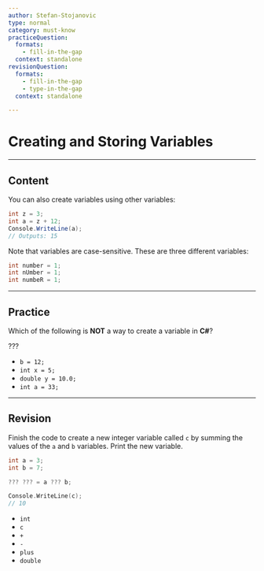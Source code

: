 ```yaml
---
author: Stefan-Stojanovic
type: normal
category: must-know
practiceQuestion:
  formats:
    - fill-in-the-gap
  context: standalone
revisionQuestion:
  formats:
    - fill-in-the-gap
    - type-in-the-gap
  context: standalone

---
```


# Creating and Storing Variables

---

## Content

You can also create variables using other variables:
```csharp
int z = 3;
int a = z + 12;
Console.WriteLine(a);
// Outputs: 15
```

Note that variables are case-sensitive. These are three different variables:
```csharp
int number = 1;
int nUmber = 1;
int numbeR = 1;
```

---
## Practice

Which of the following is **NOT** a way to create a variable in **C#**?

???

- `b = 12;`
- `int x = 5;`
- `double y = 10.0;`
- `int a = 33;`


---
## Revision

Finish the code to create a new integer variable called `c` by summing the values of the `a` and `b` variables. Print the new variable.
```cpp
int a = 3;
int b = 7;

??? ??? = a ??? b;

Console.WriteLine(c);
// 10
```

- `int`
- `c`
- `+`
- `-`
- `plus`
- `double`
